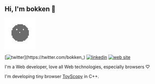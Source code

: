 ## Hi, I'm bokken 👋

![icon annime](icon_100.gif)

[![twitter](https://img.shields.io/badge/-@bokken_-1ca0f1?style=flat-square&labelColor=1ca0f1&logo=twitter&logoColor=white&link=https://twitter.com/bokken_)](https://twitter.com/bokken_) [![linkedin](https://img.shields.io/badge/-bokken_-blue?style=flat-square&logo=Linkedin&logoColor=white&link=https://www.linkedin.com/in/harshkumarkhatri/)](https://www.linkedin.com/in/bokken) [![web site](https://img.shields.io/badge/-bokken.io_-6c6c6c?style=flat-square&labelColor=6c6c6c&&logoColor=white&link=https://bokken.io)](https://bokken.io)

I'm a Web developer, love all Web technologies, especially browsers ♡

I'm developing tiny browser [ToyScopy](https://github.com/negibokken/toyscopy) in C++.
